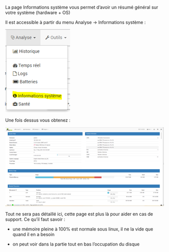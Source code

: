 La page Informations système vous permet d’avoir un résumé général sur votre système (hardware + OS)

Il est accessible à partir du menu Analyse → Informations système :

![](../images/sysinfo.png)

Une fois dessus vous obtenez :

![](../images/sysinfo2.png)

Tout ne sera pas détaillé ici, cette page est plus là pour aider en cas de support. Ce qu’il faut savoir :

-   une mémoire pleine à 100% est normale sous linux, il ne la vide que quand il en a besoin

-   on peut voir dans la partie tout en bas l’occupation du disque



